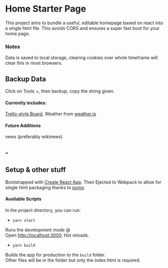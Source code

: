 # Home Starter Page

This project aims to bundle a useful, editable homepage based on react into a single html file. This avoids CORS and ensures a super fast boot for your home page.

### Notes

Data is saved to local storage, clearing cookies over whole timeframe will clear this in most browsers. 

## Backup Data

Click on Tools +, then backup, copy the string given.

#### Currently includes:

[Trello-style Board](https://github.com/rcdexta/react-trello), Weather from [weather.io](https://weatherwidget.io/)

#### Future Additions

news (preferably wikinews)

## -
## Setup & other stuff

Bootstrapped with [Create React App](https://github.com/facebook/create-react-app). Then Ejected to Webpack to allow for single html packaging thanks to [pomo](https://stackoverflow.com/questions/51949719/is-there-a-way-to-build-a-react-app-in-a-single-html-file)

#### Available Scripts

In the project directory, you can run:

- `yarn start`

Runs the development mode @ <br />
Open [http://localhost:3000](http://localhost:3000). Hot reloads.

- `yarn build`

Builds the app for production to the `build` folder.<br />
Other files will be in the folder but only the index.html is required.
